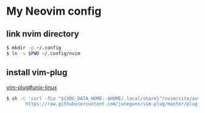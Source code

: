 # My Neovim config

## link nvim directory
```sh
$ mkdir -p ~/.config
$ ln -s $PWD ~/.config/nvim
```

## install vim-plug

[vim-plug#unix-linux](https://github.com/junegunn/vim-plug)
```sh
$ sh -c 'curl -fLo "${XDG_DATA_HOME:-$HOME/.local/share}"/nvim/site/autoload/plug.vim --create-dirs \
       https://raw.githubusercontent.com/junegunn/vim-plug/master/plug.vim'
```

